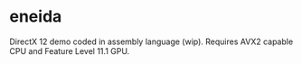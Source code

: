 # eneida
DirectX 12 demo coded in assembly language (wip). Requires AVX2 capable CPU and Feature Level 11.1 GPU.
